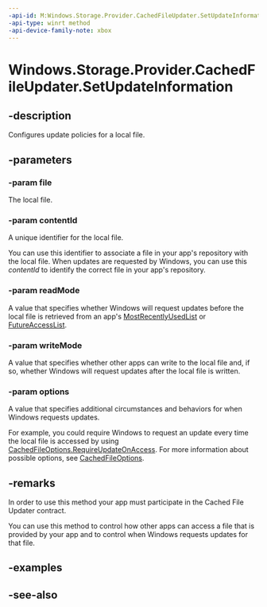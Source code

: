 ```yaml
---
-api-id: M:Windows.Storage.Provider.CachedFileUpdater.SetUpdateInformation(Windows.Storage.IStorageFile,System.String,Windows.Storage.Provider.ReadActivationMode,Windows.Storage.Provider.WriteActivationMode,Windows.Storage.Provider.CachedFileOptions)
-api-type: winrt method
-api-device-family-note: xbox
---
```


<!-- Method syntax
public void SetUpdateInformation(Windows.Storage.IStorageFile file, System.String contentId, Windows.Storage.Provider.ReadActivationMode readMode, Windows.Storage.Provider.WriteActivationMode writeMode, Windows.Storage.Provider.CachedFileOptions options)
-->

# Windows.Storage.Provider.CachedFileUpdater.SetUpdateInformation

## -description
Configures update policies for a local file.

## -parameters
### -param file
The local file.

### -param contentId
A unique identifier for the local file.

You can use this identifier to associate a file in your app's repository with the local file. When updates are requested by Windows, you can use this *contentId* to identify the correct file in your app's repository.

### -param readMode
A value that specifies whether Windows will request updates before the local file is retrieved from an app's [MostRecentlyUsedList](../windows.storage.accesscache/storageapplicationpermissions_mostrecentlyusedlist.md) or [FutureAccessList](../windows.storage.accesscache/storageapplicationpermissions_futureaccesslist.md).

### -param writeMode
A value that specifies whether other apps can write to the local file and, if so, whether Windows will request updates after the local file is written.

### -param options
A value that specifies additional circumstances and behaviors for when Windows requests updates.

For example, you could require Windows to request an update every time the local file is accessed by using [CachedFileOptions.RequireUpdateOnAccess](cachedfileoptions.md). For more information about possible options, see [CachedFileOptions](cachedfileoptions.md).

## -remarks
In order to use this method your app must participate in the Cached File Updater contract.

You can use this method to control how other apps can access a file that is provided by your app and to control when Windows requests updates for that file.

## -examples

## -see-also
